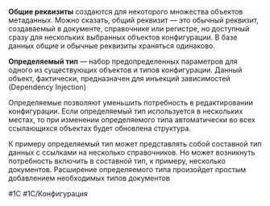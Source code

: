 
**Общие реквизиты** создаются для некоторого множества объектов метаданных. Можно сказать, общий реквизит — это обычный реквизит, создаваемый в документе, справочнике или регистре, но доступный сразу для нескольких выбранных объектов конфигурации. В базе данных общие и обычные реквизиты храняться одинаково.

**Определяемый тип** — набор предопределенных параметров для одного из существующих объектов и типов конфигурации. Данный объект, фактически, предназначен для инъекций зависимостей (Dependency Injection)

Определяемые позволяют уменьшить потребность в редактировании конфигурации. Если определяемый тип используется в нескольких местах, то при изменении определяемого типа автоматически во всех ссылающихся объектах будет обновлена структура.

К примеру определяемый тип может представлять собой составной тип данных с ссылками на несколько справочников. Но может возникнуть потребность включить в составной тип, к примеру, несколько документов. Расширение определяемого типа произойдет простым добавлением необходимых типов документов

#1С #1С/Конфигурация